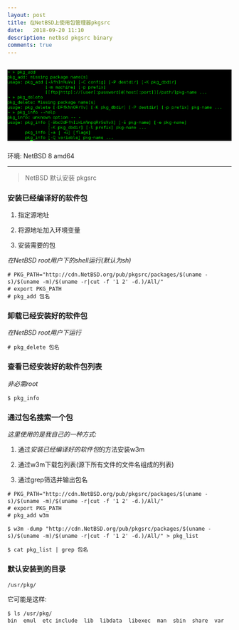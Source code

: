 ```yaml
---
layout: post
title: 在NetBSD上使用包管理器pkgsrc
date:   2018-09-20 11:10
description: netbsd pkgsrc binary
comments: true
---
```

![pkgsrc](https://raw.githubusercontent.com/luhux/images/master/pkg_add_del_info.png)
---------------------------------------------

环境: NetBSD 8 amd64 

---------------------------------------------


> NetBSD 默认安装 pkgsrc

### 安装已经编译好的软件包

1. 指定源地址

2. 将源地址加入环境变量

3. 安装需要的包

*在NetBSD root用户下的shell运行(默认为sh)*

```
# PKG_PATH="http://cdn.NetBSD.org/pub/pkgsrc/packages/$(uname -s)/$(uname -m)/$(uname -r|cut -f '1 2' -d.)/All/"
# export PKG_PATH
# pkg_add 包名
```

### 卸载已经安装好的软件包

*在NetBSD root用户下运行*

```
# pkg_delete 包名
```

### 查看已经安装好的软件包列表

*非必需root*

```
$ pkg_info
```

### 通过包名搜索一个包

*这里使用的是我自己的一种方式:*

1. 通过*安装已经编译好的软件包*的方法安装w3m

2. 通过w3m下载包列表(源下所有文件的文件名组成的列表)

3. 通过grep筛选并输出包名 

```
# PKG_PATH="http://cdn.NetBSD.org/pub/pkgsrc/packages/$(uname -s)/$(uname -m)/$(uname -r|cut -f '1 2' -d.)/All/"
# export PKG_PATH
# pkg_add w3m
```

```
$ w3m -dump "http://cdn.NetBSD.org/pub/pkgsrc/packages/$(uname -s)/$(uname -m)/$(uname -r|cut -f '1 2' -d.)/All/" > pkg_list
```

```
$ cat pkg_list | grep 包名
```

### 默认安装到的目录

```
/usr/pkg/
```

它可能是这样:

```
$ ls /usr/pkg/
bin  emul  etc include  lib  libdata  libexec  man  sbin  share  var
```
